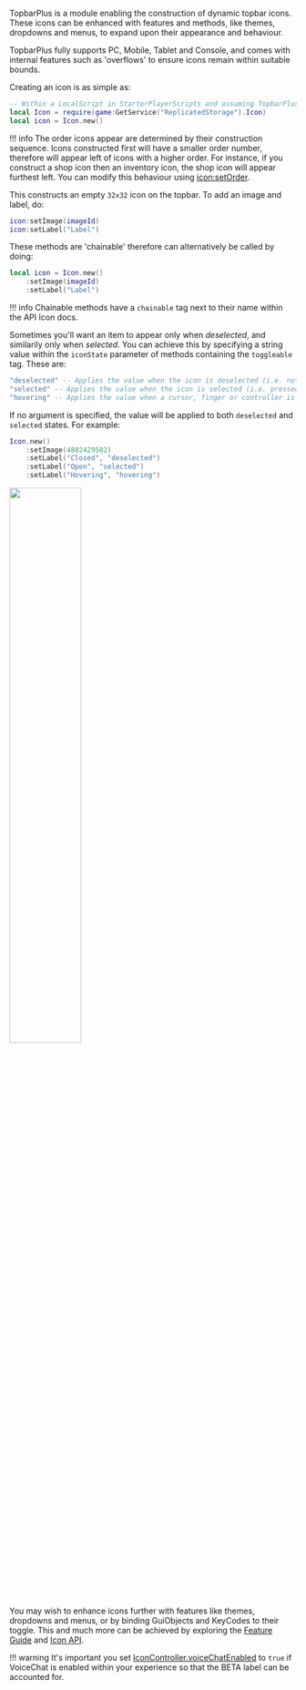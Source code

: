 [icon:setOrder]: https://1foreverhd.github.io/TopbarPlus/api/icon/#setorder
[Feature Guide]: https://1foreverhd.github.io/TopbarPlus/features
[Icon API]: https://1foreverhd.github.io/TopbarPlus/api/icon/
[IconController.voiceChatEnabled]: https://1foreverhd.github.io/TopbarPlus/api/icon_controller/#voicechatenabled

TopbarPlus is a module enabling the construction of dynamic topbar icons. These icons can be enhanced with features and methods, like themes, dropdowns and menus, to expand upon their appearance and behaviour.

TopbarPlus fully supports PC, Mobile, Tablet and Console, and comes with internal features such as 'overflows' to ensure icons remain within suitable bounds.

Creating an icon is as simple as:

``` lua
-- Within a LocalScript in StarterPlayerScripts and assuming TopbarPlus is placed in ReplicatedStorage
local Icon = require(game:GetService("ReplicatedStorage").Icon)
local icon = Icon.new()
```

!!! info
    The order icons appear are determined by their construction sequence. Icons constructed first will have a smaller order number, therefore will appear left of icons with a higher order. For instance, if you construct a shop icon then an inventory icon, the shop icon will appear furthest left. You can modify this behaviour using [icon:setOrder].

This constructs an empty ``32x32`` icon on the topbar. To add an image and label, do:
```lua
icon:setImage(imageId)
icon:setLabel("Label")
```

These methods are 'chainable' therefore can alternatively be called by doing:
```lua
local icon = Icon.new()
    :setImage(imageId)
    :setLabel("Label")
```

!!! info
    Chainable methods have a ``chainable`` tag next to their name within the API Icon docs.

Sometimes you'll want an item to appear only when *deselected*, and similarily only when *selected*. You can achieve this by specifying a string value within the ``iconState`` parameter of methods containing the ``toggleable`` tag. These are:

```lua
"deselected" -- Applies the value when the icon is deselected (i.e. not pressed)
"selected" -- Applies the value when the icon is selected (i.e. pressed)
"hovering" -- Applies the value when a cursor, finger or controller is hovering over the icon
```

If no argument is specified, the value will be applied to both ``deselected`` and ``selected`` states. For example:

```lua
Icon.new()
	:setImage(4882429582)
	:setLabel("Closed", "deselected")
	:setLabel("Open", "selected")
	:setLabel("Hovering", "hovering")
```

<a><img src="https://i.imgur.com/z1oCYMQ.gif" width="50%"/></a>

You may wish to enhance icons further with features like themes, dropdowns and menus, or by binding GuiObjects and KeyCodes to their toggle. This and much more can be achieved by exploring the [Feature Guide] and [Icon API].

!!! warning
    It's important you set [IconController.voiceChatEnabled] to ``true`` if VoiceChat is enabled within your experience so that the BETA label can be accounted for.